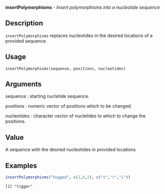**insertPolymorphisms** - *Insert polymorphisms into a nucleotide sequence*

Description
--------------------

`insertPolymorphisms` replaces nucleotides in the desired locations of a
provided sequence.


Usage
--------------------
```
insertPolymorphisms(sequence, positions, nucleotides)
```

Arguments
-------------------

sequence
:   starting nucletide sequence.

positions
:   numeric vector of positions which to be changed.

nucleotides
:   character vector of nucletides to which to change the
positions.




Value
-------------------

A sequence with the desired nucleotides in provided locations



Examples
-------------------

```R
insertPolymorphisms("hugged", c(1,6,2), c("t","r","i"))
```


```
[1] "tigger"

```




